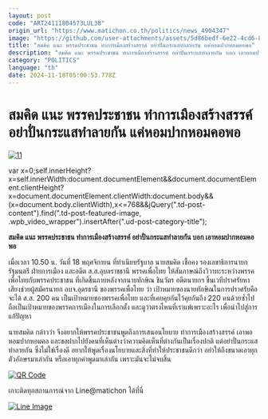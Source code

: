 ```yaml
---
layout: post
code: "ART24111804573LUL38"
origin_url: "https://www.matichon.co.th/politics/news_4904347"
image: "https://github.com/user-attachments/assets/5d86bedf-6e22-4cd6-8a00-8168beab4183"
title: "สมคิด แนะ พรรคประชาชน ทำการเมืองสร้างสรรค์ อย่าปั่นกระแสทำลายกัน แค่หอมปากหอมคอพอ"
description: "สมคิด แนะ พรรคประชาชน ทำการเมืองสร้างสรรค์ อย่าปั่นกระแสทำลายกัน บอก เอาหอมปากหอมคอพอ"
category: "POLITICS"
language: "th"
date: 2024-11-18T05:00:53.778Z
---
```


# สมคิด แนะ พรรคประชาชน ทำการเมืองสร้างสรรค์ อย่าปั่นกระแสทำลายกัน แค่หอมปากหอมคอพอ

[![](https://www.matichon.co.th/wp-content/uploads/2024/11/11-157.jpg "11")](https://www.matichon.co.th/wp-content/uploads/2024/11/11-157.jpg)

var x=0;self.innerHeight?x=self.innerWidth:document.documentElement&&document.documentElement.clientHeight?x=document.documentElement.clientWidth:document.body&&(x=document.body.clientWidth),x<=768&&jQuery(".td-post-content").find(".td-post-featured-image, .wpb\_video\_wrapper").insertAfter(".ud-post-category-title");

**สมคิด แนะ พรรคประชาชน ทำการเมืองสร้างสรรค์ อย่าปั่นกระแสทำลายกัน บอก เอาหอมปากหอมคอพอ**

เมื่อเวลา 10.50 น. วันที่ 18 พฤศจิกายน ที่ทำเนียบรัฐบาล นายสมคิด เชื้อคง รองเลขาธิการนายกรัฐมนตรี ฝ่ายการเมือง และอดีต ส.ส.อุบลราชธานี พรรคเพื่อไทย ให้สัมภาษณ์ถึงวิวาทะระหว่างพรรคเพื่อไทยกับพรรคประชาชน ที่เกิดขึ้นภายหลังจากนายทักษิณ ชินวัตร อดีตนายกฯ ขึ้นเวทีปราศรัยหาเสียงช่วยผู้สมัครนายก อบจ.อุดรธานี ของพรรคเพื่อไทย ว่า เป้าหมายของนายทักษิณในการปราศรัยคือ จะได้ ส.ส. 200 คน เป็นเป้าหมายของพรรคเพื่อไทย และที่เคยคุยกันไว้คุยกันถึง 220 คนด้วยซ้ำไป ถือเป็นเป้าหมายของพรรคการเมืองในการเลือกตั้ง และดูว่าตรงไหนที่เราแพ้เพราะอะไร เพื่อนำไปสู่การแก้ปัญหา

นายสมคิด กล่าวว่า จึงอยากให้พรรคประชาชนพูดถึงการเสนอนโยบาย ทำการเมืองสร้างสรรค์ เอาพอหอมปากหอมคอ และขอฝากไปยังคนที่เห็นต่างว่าความคิดเห็นที่ต่างกันเป็นเรื่องปกติ แต่อย่าปั่นกระแสทำลายกัน ซึ่งไม่ใช่เรื่องดี อยากให้พูดเรื่องนโยบายและสิ่งที่ทำให้ประชาชนดีกว่า อย่าให้ถึงขนาดเอาทุกตัวอักษรมาเล่ากัน หรือเอาทุกคำพูดมาเล่ากัน เพราะมันจะไม่จบสิ้น

[![QR Code](https://www.matichon.co.th/wp-content/uploads/2023/07/wob1371z.jpg)](https://lin.ee/ht0nDxX)

เกาะติดทุกสถานการณ์จาก Line@matichon ได้ที่นี่

[![Line Image](https://www.matichon.co.th/wp-content/uploads/2023/07/th.png)](https://lin.ee/ht0nDxX)